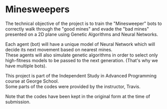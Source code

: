 # Minesweepers
The technical objective of the project is to train the "Minesweeper" bots to correctly walk through the "good mines" and evade the "bad mines" presented on a 2D plane using Genetic Algorithms and Neural Networks.<br>

Each agent (bot) will have a unique model of Neural Network which will decide its next movement based on nearest mines.<br>
These agents will also simulate genetic algorithms in order to select only high-fitness models to be passed to the next generation. (That's why we have multiple bots).<br>

This project is part of the Independent Study in Advanced Programming course at George School.<br>
Some parts of the codes were provided by the instructor, Travis.<br>

Note that the codes have been kept in the original form at the time of submission.
